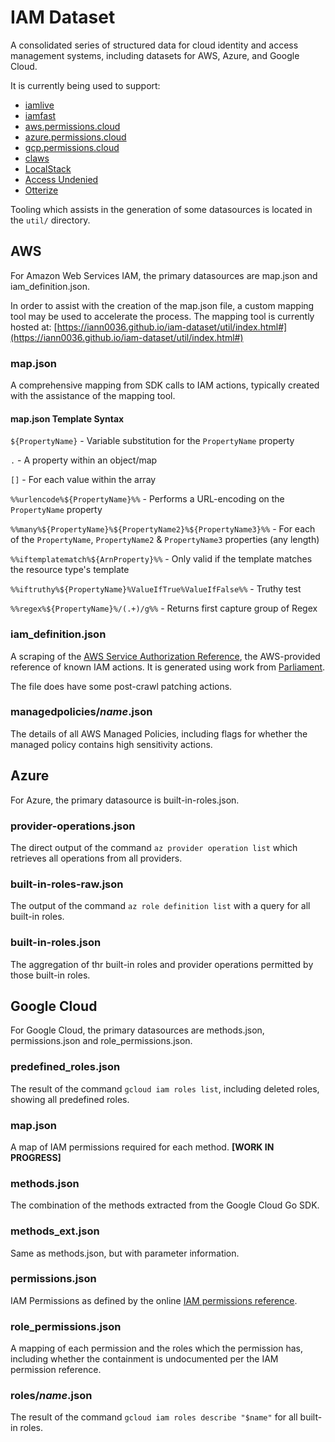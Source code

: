 # IAM Dataset

A consolidated series of structured data for cloud identity and access management systems, including datasets for AWS, Azure, and Google Cloud.

It is currently being used to support:

* [iamlive](https://github.com/iann0036/iamlive)
* [iamfast](https://github.com/iann0036/iamfast)
* [aws.permissions.cloud](https://aws.permissions.cloud)
* [azure.permissions.cloud](https://azure.permissions.cloud)
* [gcp.permissions.cloud](https://gcp.permissions.cloud)
* [claws](https://clawsapp.com)
* [LocalStack](https://discuss.localstack.cloud/t/localstack-release-v2-2-0/424#live-policy-streams-9)
* [Access Undenied](https://github.com/ermetic/access-undenied-aws)
* [Otterize](https://otterize.com/)

Tooling which assists in the generation of some datasources is located in the `util/` directory.

## AWS

For Amazon Web Services IAM, the primary datasources are map.json and iam_definition.json.

In order to assist with the creation of the map.json file, a custom mapping tool may be used to accelerate the process. The mapping tool is currently hosted at: [https://iann0036.github.io/iam-dataset/util/index.html#](https://iann0036.github.io/iam-dataset/util/index.html#)

### map.json

A comprehensive mapping from SDK calls to IAM actions, typically created with the assistance of the mapping tool.

#### map.json Template Syntax

`${PropertyName}` - Variable substitution for the `PropertyName` property

`.` - A property within an object/map

`[]` - For each value within the array

`%%urlencode%${PropertyName}%%` - Performs a URL-encoding on the `PropertyName` property

`%%many%${PropertyName}%${PropertyName2}%${PropertyName3}%%` - For each of the `PropertyName`, `PropertyName2` & `PropertyName3` properties (any length)

`%%iftemplatematch%${ArnProperty}%%` - Only valid if the template matches the resource type's template

`%%iftruthy%${PropertyName}%ValueIfTrue%ValueIfFalse%%` - Truthy test

`%%regex%${PropertyName}%/(.+)/g%%` - Returns first capture group of Regex

### iam_definition.json

A scraping of the [AWS Service Authorization Reference](https://docs.aws.amazon.com/service-authorization/latest/reference/reference.html), the AWS-provided reference of known IAM actions. It is generated using work from [Parliament](https://github.com/duo-labs/parliament).

The file does have some post-crawl patching actions.

### managedpolicies/_name_.json

The details of all AWS Managed Policies, including flags for whether the managed policy contains high sensitivity actions.

## Azure

For Azure, the primary datasource is built-in-roles.json.

### provider-operations.json

The direct output of the command `az provider operation list` which retrieves all operations from all providers.

### built-in-roles-raw.json

The output of the command `az role definition list` with a query for all built-in roles.

### built-in-roles.json

The aggregation of thr built-in roles and provider operations permitted by those built-in roles.

## Google Cloud

For Google Cloud, the primary datasources are methods.json, permissions.json and role_permissions.json.

### predefined_roles.json

The result of the command `gcloud iam roles list`, including deleted roles, showing all predefined roles.

### map.json

A map of IAM permissions required for each method. **[WORK IN PROGRESS]**

### methods.json

The combination of the methods extracted from the Google Cloud Go SDK.

### methods_ext.json

Same as methods.json, but with parameter information.

### permissions.json

IAM Permissions as defined by the online [IAM permissions reference](https://cloud.google.com/iam/docs/permissions-reference).

### role_permissions.json

A mapping of each permission and the roles which the permission has, including whether the containment is undocumented per the IAM permission reference.

### roles/_name_.json

The result of the command `gcloud iam roles describe "$name"` for all built-in roles.
